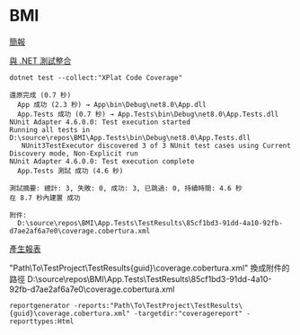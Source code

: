 # BMI

[簡報](https://docs.google.com/presentation/d/1y1_quIzecA8wZUWjYMzOCxm9gFsSIK-8vYgKR5Goe3s/edit?usp=sharing)

[與 .NET 測試整合](https://learn.microsoft.com/zh-tw/dotnet/core/testing/unit-testing-code-coverage?tabs=linux#integrate-with-net-test)

```shell
dotnet test --collect:"XPlat Code Coverage"
```

```shell
還原完成 (0.7 秒)
  App 成功 (2.3 秒) → App\bin\Debug\net8.0\App.dll
  App.Tests 成功 (0.7 秒) → App.Tests\bin\Debug\net8.0\App.Tests.dll
NUnit Adapter 4.6.0.0: Test execution started
Running all tests in D:\source\repos\BMI\App.Tests\bin\Debug\net8.0\App.Tests.dll
   NUnit3TestExecutor discovered 3 of 3 NUnit test cases using Current Discovery mode, Non-Explicit run
NUnit Adapter 4.6.0.0: Test execution complete
  App.Tests 測試 成功 (4.6 秒)

測試摘要: 總計: 3, 失敗: 0, 成功: 3, 已跳過: 0, 持續時間: 4.6 秒
在 8.7 秒內建置 成功

附件:
  D:\source\repos\BMI\App.Tests\TestResults\85cf1bd3-91dd-4a10-92fb-d7ae2af6a7e0\coverage.cobertura.xml
```

[產生報表](https://learn.microsoft.com/zh-tw/dotnet/core/testing/unit-testing-code-coverage?tabs=linux#generate-reports)

"Path\To\TestProject\TestResults\{guid}\coverage.cobertura.xml"
換成附件的路徑
D:\source\repos\BMI\App.Tests\TestResults\85cf1bd3-91dd-4a10-92fb-d7ae2af6a7e0\coverage.cobertura.xml

```shell
reportgenerator -reports:"Path\To\TestProject\TestResults\{guid}\coverage.cobertura.xml" -targetdir:"coveragereport" -reporttypes:Html
```
